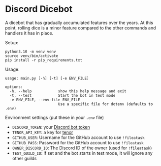 # Discord Dicebot

A dicebot that has gradually accumulated features over the years. At this point, rolling dice is a minor feature compared
to the other commands and handlers it has in place.

Setup:

```
python3.10 -m venv venv
source venv/bin/activate
pip install -r pip_requirements.txt
```

Usage:

```
usage: main.py [-h] [-t] [-e ENV_FILE]

options:
  -h, --help            show this help message and exit
  -t, --test            Start the bot in test mode
  -e ENV_FILE, --env-file ENV_FILE
                        Use a specific file for dotenv (defaults to .env)
```

Environment settings (put these in your `.env` file)

- `DISCORD_TOKEN`: your [Discord bot token](https://discord.com/developers/docs/topics/oauth2)
- `TENOR_API_KEY`: a key for [tenor](https://tenor.com/gifapi/documentation)
- `GITHUB_USER`: Username for the GitHub account to use `!fileatask`
- `GITHUB_PASS`: Password for the GitHub account to use `!fileatask`
- `OWNER_DISCORD_ID`: The Discord ID of the owner (used for `!fileatask`)
- `TEST_GUILD_ID`: If set and the bot starts in test mode, it will ignore any other guilds
